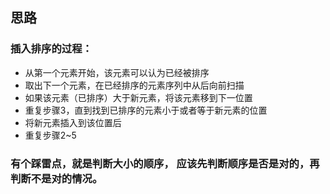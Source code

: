 ## 思路

### 插入排序的过程：

- 从第一个元素开始，该元素可以认为已经被排序
- 取出下一个元素，在已经排序的元素序列中从后向前扫描
- 如果该元素（已排序）大于新元素，将该元素移到下一位置
- 重复步骤3，直到找到已排序的元素小于或者等于新元素的位置
- 将新元素插入到该位置后
- 重复步骤2~5

### 有个踩雷点，就是判断大小的顺序， 应该**先判断顺序是否是对的**，**再判断不是对的情况**。
